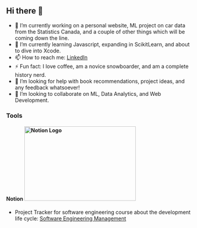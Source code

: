 ## Hi there 👋

<!--
**BillingtonDev/BillingtonDev** is a ✨ _special_ ✨ repository because its `README.md` (this file) appears on your GitHub profile.

Here are some ideas to get you started:
- 😄 Pronouns: ...
-->
- 🔭 I’m currently working on a personal website, ML project on car data from the Statistics Canada, and a couple of other things which will be coming down the line.
- 🌱 I’m currently learning Javascript, expanding in ScikitLearn, and about to dive into Xcode.
- 📫 How to reach me: [LinkedIn](https://www.linkedin.com/in/micah-billington/)
- ⚡ Fun fact: I love coffee, am a novice snowboarder, and am a complete history nerd.
- 🤔 I’m looking for help with book recommendations, project ideas, and any feedback whatsoever!
- 👯 I’m looking to collaborate on ML, Data Analytics, and Web Development.

### Tools
#### Notion <img src="https://upload.wikimedia.org/wikipedia/commons/4/45/Notion_app_logo.png" alt="Notion Logo" width="300" height="200">
- Project Tracker for software engineering course about the development life cycle: [Software Engineering Management](https://plum-caraway-dfe.notion.site/Software-Engineering-Management-185023bfc9f280a6b2c2e390edcd84a1)

